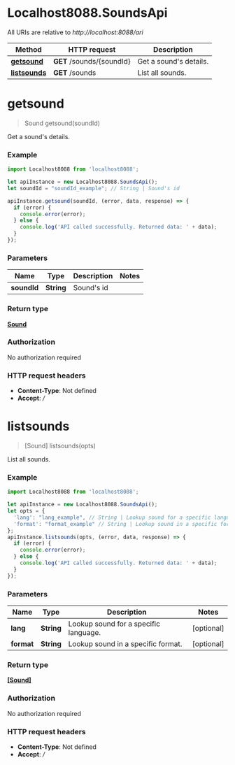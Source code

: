 # Localhost8088.SoundsApi

All URIs are relative to *http://localhost:8088/ari*

Method | HTTP request | Description
------------- | ------------- | -------------
[**getsound**](SoundsApi.md#getsound) | **GET** /sounds/{soundId} | Get a sound&#x27;s details.
[**listsounds**](SoundsApi.md#listsounds) | **GET** /sounds | List all sounds.

<a name="getsound"></a>
# **getsound**
> Sound getsound(soundId)

Get a sound&#x27;s details.

### Example
```javascript
import Localhost8088 from 'localhost8088';

let apiInstance = new Localhost8088.SoundsApi();
let soundId = "soundId_example"; // String | Sound's id

apiInstance.getsound(soundId, (error, data, response) => {
  if (error) {
    console.error(error);
  } else {
    console.log('API called successfully. Returned data: ' + data);
  }
});
```

### Parameters

Name | Type | Description  | Notes
------------- | ------------- | ------------- | -------------
 **soundId** | **String**| Sound&#x27;s id | 

### Return type

[**Sound**](Sound.md)

### Authorization

No authorization required

### HTTP request headers

 - **Content-Type**: Not defined
 - **Accept**: */*

<a name="listsounds"></a>
# **listsounds**
> [Sound] listsounds(opts)

List all sounds.

### Example
```javascript
import Localhost8088 from 'localhost8088';

let apiInstance = new Localhost8088.SoundsApi();
let opts = { 
  'lang': "lang_example", // String | Lookup sound for a specific language.
  'format': "format_example" // String | Lookup sound in a specific format.
};
apiInstance.listsounds(opts, (error, data, response) => {
  if (error) {
    console.error(error);
  } else {
    console.log('API called successfully. Returned data: ' + data);
  }
});
```

### Parameters

Name | Type | Description  | Notes
------------- | ------------- | ------------- | -------------
 **lang** | **String**| Lookup sound for a specific language. | [optional] 
 **format** | **String**| Lookup sound in a specific format. | [optional] 

### Return type

[**[Sound]**](Sound.md)

### Authorization

No authorization required

### HTTP request headers

 - **Content-Type**: Not defined
 - **Accept**: */*

